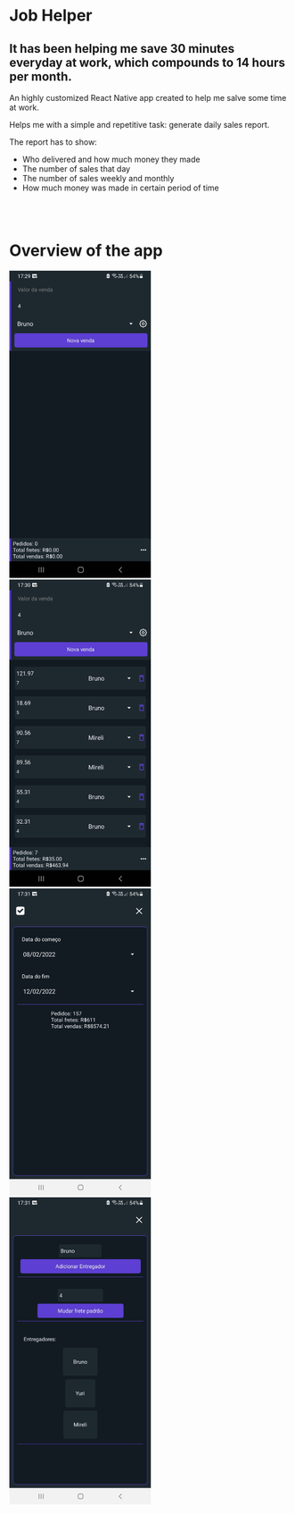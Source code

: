 <h1>Job Helper</h1>

<h2>It has been helping me save 30 minutes everyday at work, which compounds to 14 hours per month.</h2>

<p>An highly customized React Native app created to help me salve some time at work.</p>
<p>Helps me with a simple and repetitive task: generate daily sales report.</p>
<p>The report has to show:</p>
<ul>
    <li>Who delivered and how much money they made</li>
    <li>The number of sales that day</li>
    <li>The number of sales weekly and monthly</li>
    <li>How much money was made in certain period of time</li>
</ul>

<br>
<br>

<h1>Overview of the app</h1>

<img src='screenshots/2.jpg' height='550px' />
<img src='screenshots/1.jpg' height='550px' />
<img src='screenshots/3.jpg' height='550px' />
<img src='screenshots/4.jpg' height='550px' />
